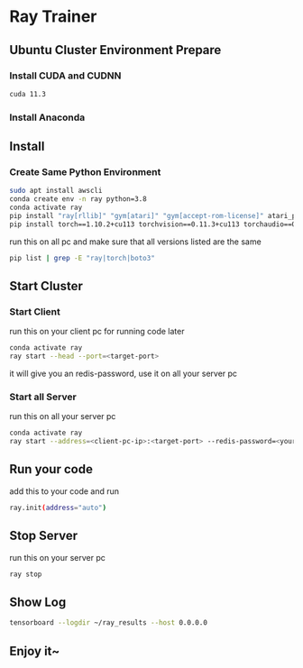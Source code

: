 # Ray Trainer

## Ubuntu Cluster Environment Prepare

### Install CUDA and CUDNN

```bash
cuda 11.3
```

### Install Anaconda

## Install

### Create Same Python Environment

```bash
sudo apt install awscli
conda create env -n ray python=3.8
conda activate ray
pip install "ray[rllib]" "gym[atari]" "gym[accept-rom-license]" atari_py opencv-python
pip install torch==1.10.2+cu113 torchvision==0.11.3+cu113 torchaudio==0.10.2+cu113 -f https://download.pytorch.org/whl/cu113/torch_stable.html
```

run this on all pc and make sure that all versions listed are the same
```bash
pip list | grep -E "ray|torch|boto3"
```

## Start Cluster

### Start Client

run this on your client pc for running code later

```bash
conda activate ray
ray start --head --port=<target-port>
```

it will give you an redis-password, use it on all your server pc

### Start all Server

run this on all your server pc

```bash
conda activate ray
ray start --address=<client-pc-ip>:<target-port> --redis-password=<your-redis-password>
```

## Run your code

add this to your code and run

```bash
ray.init(address="auto")
```

## Stop Server

run this on your server pc

```bash
ray stop
```

## Show Log

```bash
tensorboard --logdir ~/ray_results --host 0.0.0.0
```

## Enjoy it~

